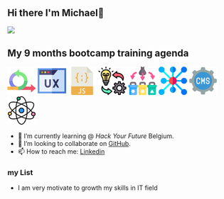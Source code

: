 ## Hi there I'm Michael👋
![](https://github-profile-trophy.vercel.app/?username=ryo-ma&theme=onedark)

## My 9 months bootcamp training agenda

![Agile Development](/imgaes/agile.png)
![UX/UI DESIGN](/imgaes/ux.png)
![JavaScript](/imgaes/javascript.png)
![Behavior, strategy, implementation](/imgaes/implementation.png)
![Separation of Concern](/imgaes/separation.png)
![Asychronous Programming](/imgaes/asyc.png)
![Headless CMS](/imgaes/cms.png)
![Component Based Design /React](/imgaes/science.png)



- 🌱 I’m currently learning  @ *Hack Your Future* Belgium.
- 👯 I’m looking to collaborate on [GitHub]().
- 📫 How to reach me: [Linkedin]()
  
### my List

- I am very motivate to growth my skills in IT field